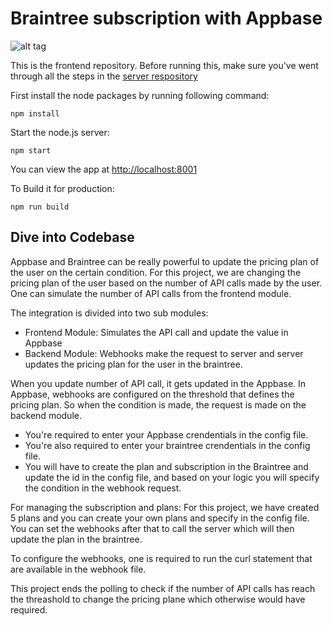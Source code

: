 # Braintree subscription with Appbase

![alt tag](http://g.recordit.co/iD9jgKlLZx.gif)  

This is the frontend repository. Before running this, make sure you've went through all the steps in the [server respository](https://github.com/yashshah/braintree-appbase-integration-server)    

First install the node packages by running following command:
```
npm install
```   

Start the node.js server:
```
npm start
```    

You can view the app at [http://localhost:8001](http://localhost:8001)   

To Build it for production:
```
npm run build
```   

## Dive into Codebase

Appbase and Braintree can be really powerful to update the pricing plan of the user on the certain condition. For this project, we are changing the pricing plan of the user based on the number of API calls made by the user. One can simulate the number of API calls from the frontend module.


The integration is divided into two sub modules:
 - Frontend Module: Simulates the API call and update the value in Appbase
 - Backend Module: Webhooks make the request to server and server updates the pricing plan for the user in the braintree.

When you update number of API call, it gets updated in the Appbase. In Appbase, webhooks are configured on the threshold that defines the pricing plan. So when the condition is made, the request is made on the backend module. 

 - You're required to enter your Appbase crendentials in the config file.
 - You're also required to enter your braintree crendentials in the config file.
 - You will have to create the plan and subscription in the Braintree and update the id in the config file, and based on your logic you will specify the condition in the webhook request.

For managing the subscription and plans:
 For this project, we have created 5 plans and you can create your own plans and specify in the config file. You can set the webhooks after that to call the server which will then update the plan in the braintree.

To configure the webhooks, one is required to run the curl statement that are available in the webhook file.

 This project ends the polling to check if the number of API calls has reach the threashold to change the pricing plane which otherwise would have required.